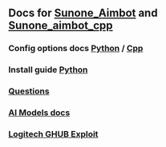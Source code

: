 ## Docs for [Sunone_Aimbot](https://github.com/SunOner/sunone_aimbot) and [Sunone_aimbot_cpp](https://github.com/SunOner/sunone_aimbot_cpp)

### Config options docs [Python](https://github.com/SunOner/sunone_aimbot_docs/blob/main/config/config.md) / [Cpp](https://github.com/SunOner/sunone_aimbot_docs/blob/main/config/config_cpp.md)

### Install guide [Python](https://github.com/SunOner/sunone_aimbot_docs/blob/main/install/helper.md)

### [Questions](https://github.com/SunOner/sunone_aimbot_docs/blob/main/questions/questions.md)

### [AI Models docs](https://github.com/SunOner/sunone_aimbot_docs/blob/main/ai_models/ai_models.md)

### [Logitech GHUB Exploit](https://github.com/SunOner/sunone_aimbot_docs/blob/main/tips/ghub.md)